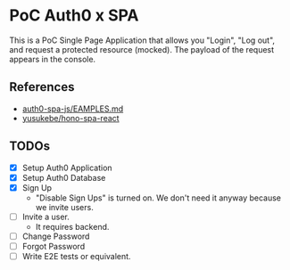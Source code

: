 # PoC Auth0 x SPA

This is a PoC Single Page Application that allows you "Login", "Log out", and request a protected resource (mocked). The payload of the request appears in the console.

## References

- [auth0-spa-js/EAMPLES.md](https://github.com/auth0/auth0-spa-js/blob/main/EXAMPLES.md)
- [yusukebe/hono-spa-react](https://github.com/yusukebe/hono-spa-react)

## TODOs

- [x] Setup Auth0 Application
- [x] Setup Auth0 Database
- [x] Sign Up
  - "Disable Sign Ups" is turned on. We don't need it anyway because we invite users.
- [ ] Invite a user.
  - It requires backend.
- [ ] Change Password
- [ ] Forgot Password
- [ ] Write E2E tests or equivalent.
